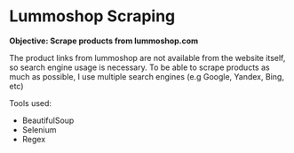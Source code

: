 # Lummoshop Scraping
**Objective: Scrape products from lummoshop.com**

The product links from lummoshop are not available from the website itself, so search engine usage is necessary. To be able to scrape products as much as possible, I use multiple search engines (e.g Google, Yandex, Bing, etc)

Tools used:
- BeautifulSoup
- Selenium
- Regex
